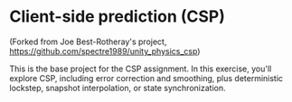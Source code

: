 # Client-side prediction (CSP)
(Forked from Joe Best-Rotheray's project, https://github.com/spectre1989/unity_physics_csp)

This is the base project for the CSP assignment. In this exercise, you'll explore CSP, including error correction and smoothing, plus deterministic lockstep, snapshot interpolation, or state synchronization.
